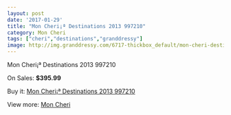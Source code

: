 ```yaml
---
layout: post
date: '2017-01-29'
title: "Mon Cheri¡ª Destinations 2013 997210"
category: Mon Cheri
tags: ["cheri","destinations","granddressy"]
image: http://img.granddressy.com/6717-thickbox_default/mon-cheri-destinations-2013-997210.jpg
---
```

Mon Cheri¡ª Destinations 2013 997210

On Sales: **$395.99**
<a href="https://www.granddressy.com/en/mon-cheri/6009-mon-cheri-destinations-2013-997210.html"><amp-img layout="responsive" width="600" height="600" src="//img.granddressy.com/6717-thickbox_default/mon-cheri-destinations-2013-997210.jpg" alt="Mon Cheri¡ª Destinations 2013 997210 0" /></a>

Buy it: [Mon Cheri¡ª Destinations 2013 997210](https://www.granddressy.com/en/mon-cheri/6009-mon-cheri-destinations-2013-997210.html "Mon Cheri¡ª Destinations 2013 997210")

View more: [Mon Cheri](https://www.granddressy.com/en/232-mon-cheri "Mon Cheri")
